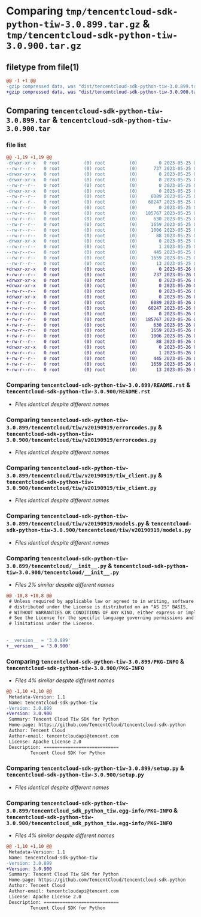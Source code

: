 # Comparing `tmp/tencentcloud-sdk-python-tiw-3.0.899.tar.gz` & `tmp/tencentcloud-sdk-python-tiw-3.0.900.tar.gz`

## filetype from file(1)

```diff
@@ -1 +1 @@
-gzip compressed data, was "dist/tencentcloud-sdk-python-tiw-3.0.899.tar", last modified: Thu May 25 00:39:05 2023, max compression
+gzip compressed data, was "dist/tencentcloud-sdk-python-tiw-3.0.900.tar", last modified: Fri May 26 02:30:08 2023, max compression
```

## Comparing `tencentcloud-sdk-python-tiw-3.0.899.tar` & `tencentcloud-sdk-python-tiw-3.0.900.tar`

### file list

```diff
@@ -1,19 +1,19 @@
-drwxr-xr-x   0 root         (0) root         (0)        0 2023-05-25 00:39:05.000000 tencentcloud-sdk-python-tiw-3.0.899/
--rw-r--r--   0 root         (0) root         (0)      737 2023-05-25 00:39:05.000000 tencentcloud-sdk-python-tiw-3.0.899/README.rst
-drwxr-xr-x   0 root         (0) root         (0)        0 2023-05-25 00:39:05.000000 tencentcloud-sdk-python-tiw-3.0.899/tencentcloud/
-drwxr-xr-x   0 root         (0) root         (0)        0 2023-05-25 00:39:05.000000 tencentcloud-sdk-python-tiw-3.0.899/tencentcloud/tiw/
--rw-r--r--   0 root         (0) root         (0)        0 2023-05-25 00:39:05.000000 tencentcloud-sdk-python-tiw-3.0.899/tencentcloud/tiw/__init__.py
-drwxr-xr-x   0 root         (0) root         (0)        0 2023-05-25 00:39:05.000000 tencentcloud-sdk-python-tiw-3.0.899/tencentcloud/tiw/v20190919/
--rw-r--r--   0 root         (0) root         (0)     6089 2023-05-25 00:39:05.000000 tencentcloud-sdk-python-tiw-3.0.899/tencentcloud/tiw/v20190919/errorcodes.py
--rw-r--r--   0 root         (0) root         (0)    60247 2023-05-25 00:39:05.000000 tencentcloud-sdk-python-tiw-3.0.899/tencentcloud/tiw/v20190919/tiw_client.py
--rw-r--r--   0 root         (0) root         (0)        0 2023-05-25 00:39:05.000000 tencentcloud-sdk-python-tiw-3.0.899/tencentcloud/tiw/v20190919/__init__.py
--rw-r--r--   0 root         (0) root         (0)   185767 2023-05-25 00:39:05.000000 tencentcloud-sdk-python-tiw-3.0.899/tencentcloud/tiw/v20190919/models.py
--rw-r--r--   0 root         (0) root         (0)      630 2023-05-25 00:39:05.000000 tencentcloud-sdk-python-tiw-3.0.899/tencentcloud/__init__.py
--rw-r--r--   0 root         (0) root         (0)     1659 2023-05-25 00:39:05.000000 tencentcloud-sdk-python-tiw-3.0.899/PKG-INFO
--rw-r--r--   0 root         (0) root         (0)     1006 2023-05-25 00:39:05.000000 tencentcloud-sdk-python-tiw-3.0.899/setup.py
--rw-r--r--   0 root         (0) root         (0)       88 2023-05-25 00:39:05.000000 tencentcloud-sdk-python-tiw-3.0.899/setup.cfg
-drwxr-xr-x   0 root         (0) root         (0)        0 2023-05-25 00:39:05.000000 tencentcloud-sdk-python-tiw-3.0.899/tencentcloud_sdk_python_tiw.egg-info/
--rw-r--r--   0 root         (0) root         (0)        1 2023-05-25 00:39:05.000000 tencentcloud-sdk-python-tiw-3.0.899/tencentcloud_sdk_python_tiw.egg-info/dependency_links.txt
--rw-r--r--   0 root         (0) root         (0)      445 2023-05-25 00:39:05.000000 tencentcloud-sdk-python-tiw-3.0.899/tencentcloud_sdk_python_tiw.egg-info/SOURCES.txt
--rw-r--r--   0 root         (0) root         (0)     1659 2023-05-25 00:39:05.000000 tencentcloud-sdk-python-tiw-3.0.899/tencentcloud_sdk_python_tiw.egg-info/PKG-INFO
--rw-r--r--   0 root         (0) root         (0)       13 2023-05-25 00:39:05.000000 tencentcloud-sdk-python-tiw-3.0.899/tencentcloud_sdk_python_tiw.egg-info/top_level.txt
+drwxr-xr-x   0 root         (0) root         (0)        0 2023-05-26 02:30:08.000000 tencentcloud-sdk-python-tiw-3.0.900/
+-rw-r--r--   0 root         (0) root         (0)      737 2023-05-26 02:30:08.000000 tencentcloud-sdk-python-tiw-3.0.900/README.rst
+drwxr-xr-x   0 root         (0) root         (0)        0 2023-05-26 02:30:08.000000 tencentcloud-sdk-python-tiw-3.0.900/tencentcloud/
+drwxr-xr-x   0 root         (0) root         (0)        0 2023-05-26 02:30:08.000000 tencentcloud-sdk-python-tiw-3.0.900/tencentcloud/tiw/
+-rw-r--r--   0 root         (0) root         (0)        0 2023-05-26 02:30:08.000000 tencentcloud-sdk-python-tiw-3.0.900/tencentcloud/tiw/__init__.py
+drwxr-xr-x   0 root         (0) root         (0)        0 2023-05-26 02:30:08.000000 tencentcloud-sdk-python-tiw-3.0.900/tencentcloud/tiw/v20190919/
+-rw-r--r--   0 root         (0) root         (0)     6089 2023-05-26 02:30:08.000000 tencentcloud-sdk-python-tiw-3.0.900/tencentcloud/tiw/v20190919/errorcodes.py
+-rw-r--r--   0 root         (0) root         (0)    60247 2023-05-26 02:30:08.000000 tencentcloud-sdk-python-tiw-3.0.900/tencentcloud/tiw/v20190919/tiw_client.py
+-rw-r--r--   0 root         (0) root         (0)        0 2023-05-26 02:30:08.000000 tencentcloud-sdk-python-tiw-3.0.900/tencentcloud/tiw/v20190919/__init__.py
+-rw-r--r--   0 root         (0) root         (0)   185767 2023-05-26 02:30:08.000000 tencentcloud-sdk-python-tiw-3.0.900/tencentcloud/tiw/v20190919/models.py
+-rw-r--r--   0 root         (0) root         (0)      630 2023-05-26 02:30:08.000000 tencentcloud-sdk-python-tiw-3.0.900/tencentcloud/__init__.py
+-rw-r--r--   0 root         (0) root         (0)     1659 2023-05-26 02:30:08.000000 tencentcloud-sdk-python-tiw-3.0.900/PKG-INFO
+-rw-r--r--   0 root         (0) root         (0)     1006 2023-05-26 02:30:08.000000 tencentcloud-sdk-python-tiw-3.0.900/setup.py
+-rw-r--r--   0 root         (0) root         (0)       88 2023-05-26 02:30:08.000000 tencentcloud-sdk-python-tiw-3.0.900/setup.cfg
+drwxr-xr-x   0 root         (0) root         (0)        0 2023-05-26 02:30:08.000000 tencentcloud-sdk-python-tiw-3.0.900/tencentcloud_sdk_python_tiw.egg-info/
+-rw-r--r--   0 root         (0) root         (0)        1 2023-05-26 02:30:08.000000 tencentcloud-sdk-python-tiw-3.0.900/tencentcloud_sdk_python_tiw.egg-info/dependency_links.txt
+-rw-r--r--   0 root         (0) root         (0)      445 2023-05-26 02:30:08.000000 tencentcloud-sdk-python-tiw-3.0.900/tencentcloud_sdk_python_tiw.egg-info/SOURCES.txt
+-rw-r--r--   0 root         (0) root         (0)     1659 2023-05-26 02:30:08.000000 tencentcloud-sdk-python-tiw-3.0.900/tencentcloud_sdk_python_tiw.egg-info/PKG-INFO
+-rw-r--r--   0 root         (0) root         (0)       13 2023-05-26 02:30:08.000000 tencentcloud-sdk-python-tiw-3.0.900/tencentcloud_sdk_python_tiw.egg-info/top_level.txt
```

### Comparing `tencentcloud-sdk-python-tiw-3.0.899/README.rst` & `tencentcloud-sdk-python-tiw-3.0.900/README.rst`

 * *Files identical despite different names*

### Comparing `tencentcloud-sdk-python-tiw-3.0.899/tencentcloud/tiw/v20190919/errorcodes.py` & `tencentcloud-sdk-python-tiw-3.0.900/tencentcloud/tiw/v20190919/errorcodes.py`

 * *Files identical despite different names*

### Comparing `tencentcloud-sdk-python-tiw-3.0.899/tencentcloud/tiw/v20190919/tiw_client.py` & `tencentcloud-sdk-python-tiw-3.0.900/tencentcloud/tiw/v20190919/tiw_client.py`

 * *Files identical despite different names*

### Comparing `tencentcloud-sdk-python-tiw-3.0.899/tencentcloud/tiw/v20190919/models.py` & `tencentcloud-sdk-python-tiw-3.0.900/tencentcloud/tiw/v20190919/models.py`

 * *Files identical despite different names*

### Comparing `tencentcloud-sdk-python-tiw-3.0.899/tencentcloud/__init__.py` & `tencentcloud-sdk-python-tiw-3.0.900/tencentcloud/__init__.py`

 * *Files 2% similar despite different names*

```diff
@@ -10,8 +10,8 @@
 # Unless required by applicable law or agreed to in writing, software
 # distributed under the License is distributed on an "AS IS" BASIS,
 # WITHOUT WARRANTIES OR CONDITIONS OF ANY KIND, either express or implied.
 # See the License for the specific language governing permissions and
 # limitations under the License.
 
 
-__version__ = '3.0.899'
+__version__ = '3.0.900'
```

### Comparing `tencentcloud-sdk-python-tiw-3.0.899/PKG-INFO` & `tencentcloud-sdk-python-tiw-3.0.900/PKG-INFO`

 * *Files 4% similar despite different names*

```diff
@@ -1,10 +1,10 @@
 Metadata-Version: 1.1
 Name: tencentcloud-sdk-python-tiw
-Version: 3.0.899
+Version: 3.0.900
 Summary: Tencent Cloud Tiw SDK for Python
 Home-page: https://github.com/TencentCloud/tencentcloud-sdk-python
 Author: Tencent Cloud
 Author-email: tencentcloudapi@tencent.com
 License: Apache License 2.0
 Description: ============================
         Tencent Cloud SDK for Python
```

### Comparing `tencentcloud-sdk-python-tiw-3.0.899/setup.py` & `tencentcloud-sdk-python-tiw-3.0.900/setup.py`

 * *Files identical despite different names*

### Comparing `tencentcloud-sdk-python-tiw-3.0.899/tencentcloud_sdk_python_tiw.egg-info/PKG-INFO` & `tencentcloud-sdk-python-tiw-3.0.900/tencentcloud_sdk_python_tiw.egg-info/PKG-INFO`

 * *Files 4% similar despite different names*

```diff
@@ -1,10 +1,10 @@
 Metadata-Version: 1.1
 Name: tencentcloud-sdk-python-tiw
-Version: 3.0.899
+Version: 3.0.900
 Summary: Tencent Cloud Tiw SDK for Python
 Home-page: https://github.com/TencentCloud/tencentcloud-sdk-python
 Author: Tencent Cloud
 Author-email: tencentcloudapi@tencent.com
 License: Apache License 2.0
 Description: ============================
         Tencent Cloud SDK for Python
```

